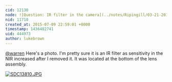 ```yaml
---
cid: 12130
node: ![Question: IR filter in the camera](../notes/Ripingill/03-21-2015/question-ir-filter-in-the-camera)
nid: 11710
created_at: 2015-07-09 22:59:01 +0000
timestamp: 1436482741
uid: 444973
author: lukebrown
---
```


[@warren](/profile/warren) Here's a photo. I'm pretty sure it is an IR filter as sensitivity in the NIR increased after I removed it.  It was located at the bottom of the lens assembly.

[![SDC13810.JPG](https://i.publiclab.org/system/images/photos/000/010/600/medium/SDC13810.JPG)](https://i.publiclab.org/system/images/photos/000/010/600/original/SDC13810.JPG)

